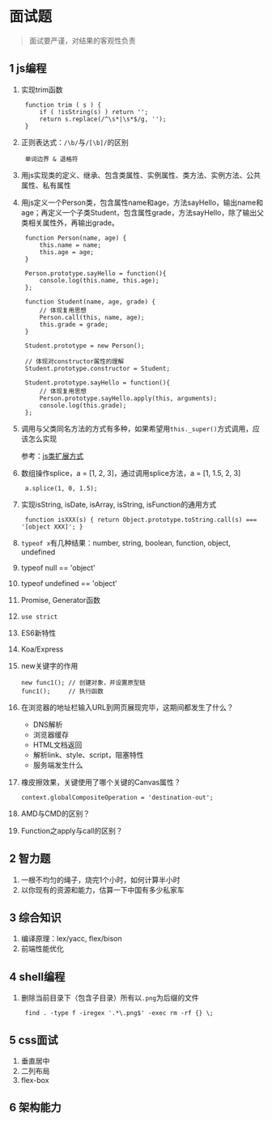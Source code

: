 # 面试题


> 面试要严谨，对结果的客观性负责


## 1 js编程

1. 实现trim函数

        function trim ( s ) {
            if ( !isString(s) ) return '';
            return s.replace(/^\s*|\s*$/g, '');
        }

2. 正则表达式：`/\b/`与`/[\b]/`的区别

        单词边界 & 退格符


2. 用js实现类的定义、继承、包含类属性、实例属性、类方法、实例方法、公共属性、私有属性

3. 用js定义一个Person类，包含属性name和age，方法sayHello，输出name和age；再定义一个子类Student，包含属性grade，方法sayHello，除了输出父类相关属性外，再输出grade。
    
        function Person(name, age) {
            this.name = name;
            this.age = age;
        }

        Person.prototype.sayHello = function(){
            console.log(this.name, this.age);
        };

        function Student(name, age, grade) {
            // 体现复用思想
            Person.call(this, name, age);
            this.grade = grade;
        }

        Student.prototype = new Person();

        // 体现对constructor属性的理解 
        Student.prototype.constructor = Student;

        Student.prototype.sayHello = function(){
            // 体现复用思想
            Person.prototype.sayHello.apply(this, arguments);
            console.log(this.grade);
        };


4. 调用与父类同名方法的方式有多种，如果希望用`this._super()`方式调用，应该怎么实现

    参考：<a href="../frontend/class_extend.md.html">js类扩展方式</a>


5. 数组操作splice，a = [1, 2, 3]，通过调用splice方法，a = [1, 1.5, 2, 3] 

        a.splice(1, 0, 1.5);


6. 实现isString, isDate, isArray, isString, isFunction的通用方式
        
        function isXXX(s) { return Object.prototype.toString.call(s) === '[object XXX]'; }

7. `typeof x`有几种结果：number, string, boolean, function, object, undefined 
8. typeof null == 'object'
9. typeof undefined == 'object'

10. Promise, Generator函数 

11. `use strict`

12. ES6新特性

13. Koa/Express

14. new关键字的作用

        new func1(); // 创建对象，并设置原型链
        func1();     // 执行函数

15. 在浏览器的地址栏输入URL到网页展现完毕，这期间都发生了什么？
    
    * DNS解析
    * 浏览器缓存
    * HTML文档返回
    * 解析link、style、script，阻塞特性
    * 服务端发生什么


16. 橡皮擦效果，关键使用了哪个关键的Canvas属性？

        context.globalCompositeOperation = 'destination-out';

17. AMD与CMD的区别？

18. Function之apply与call的区别？







## 2 智力题

1. 一根不均匀的绳子，烧完1个小时，如何计算半小时
2. 以你现有的资源和能力，估算一下中国有多少私家车




## 3 综合知识

1. 编译原理：lex/yacc, flex/bison
2. 前端性能优化






## 4 shell编程

1. 删除当前目录下（包含子目录）所有以`.png`为后缀的文件

        find . -type f -iregex '.*\.png$' -exec rm -rf {} \;




## 5 css面试

1. 垂直居中 
2. 二列布局
3. flex-box



## 6 架构能力





